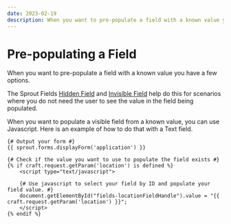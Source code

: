 ```yaml
---
date: 2023-02-19
description: When you want to pre-populate a field with a known value you have a few options.
---
```


# Pre-populating a Field

When you want to pre-populate a field with a known value you have a few options.

The Sprout Fields [Hidden Field](../fields/hidden-field.md) and [Invisible Field](../fields/invisible-field.md) help do this for scenarios where you do not need the user to see the value in the field being populated.

When you want to populate a visible field from a known value, you can use Javascript. Here is an example of how to do that with a Text field.

``` twig
{# Output your form #}
{{ sprout.forms.displayForm('application') }}

{# Check if the value you want to use to populate the field exists #}
{% if craft.request.getParam('location') is defined %}
	<script type="text/javascript">

    {# Use javascript to select your field by ID and populate your field value. #}
    document.getElementById("fields-locationFieldHandle").value = "{{ craft.request.getParam('location') }}";
	</script>
{% endif %}
```
